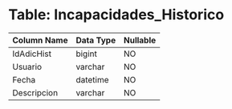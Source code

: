 # Table: Incapacidades_Historico

| Column Name | Data Type | Nullable |
|-------------|-----------|----------|
| IdAdicHist | bigint | NO |
| Usuario | varchar | NO |
| Fecha | datetime | NO |
| Descripcion | varchar | NO |
